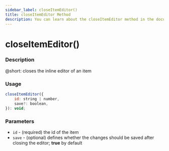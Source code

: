 ```yaml
---
sidebar_label: closeItemEditor()
title: closeItemEditor Method
description: You can learn about the closeItemEditor method in the documentation of the DHTMLX JavaScript To Do List library. Browse developer guides and API reference, try out code examples and live demos, and download a free 30-day evaluation version of DHTMLX To Do List.
---
```


# closeItemEditor()

### Description

@short: closes the inline editor of an item

### Usage

~~~js
closeItemEditor({
    id: string | number,
    save?: boolean,
}): void;
~~~

### Parameters

- `id` - (required) the id of the item
- `save` - (optional) defines whether the changes should be saved after closing the editor; **true** by default